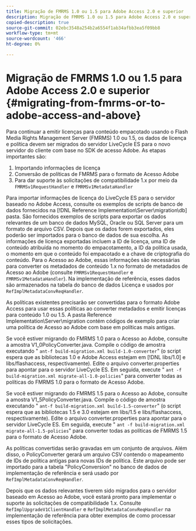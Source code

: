 ```yaml
---
title: Migração de FMRMS 1.0 ou 1.5 para Adobe Access 2.0 e superior
description: Migração de FMRMS 1.0 ou 1.5 para Adobe Access 2.0 e superior
copied-description: true
source-git-commit: 02ebc3548a254b2a6554f1ab34afbb3ea5f09bb8
workflow-type: tm+mt
source-wordcount: '466'
ht-degree: 0%

---
```


# Migração de FMRMS 1.0 ou 1.5 para Adobe Access 2.0 e superior {#migrating-from-fmrms-or-to-adobe-access-and-above}

Para continuar a emitir licenças para conteúdo empacotado usando o Flash Media Rights Management Server (FMRMS) 1.0 ou 1.5, os dados de licença e política devem ser migrados do servidor LiveCycle ES para o novo servidor do cliente com base no SDK de acesso Adobe. As etapas importantes são:

1. Importando informações de licença
1. Conversão de políticas de FMRMS para o formato de Acesso Adobe
1. Para dar suporte às solicitações de compatibilidade 1.x por meio da `FMRMSv1RequestHandler` e `FMRMSv1MetadataHandler`

Para importar informações de licença do LiveCycle ES para o servidor baseado no Adobe Access, consulte os exemplos de scripts de banco de dados fornecidos na [!DNL Reference Implementation\Server\migration\db] pasta. São fornecidos exemplos de scripts para exportar os dados relevantes de um banco de dados MySQL, Oracle ou SQL Server para um formato de arquivo CSV. Depois que os dados forem exportados, eles poderão ser importados para o banco de dados de sua escolha. As informações de licença exportadas incluem a ID de licença, uma ID de conteúdo atribuída no momento do empacotamento, a ID da política usada, o momento em que o conteúdo foi empacotado e a chave de criptografia do conteúdo. Para o Acesso ao Adobe, essas informações são necessárias para converter os metadados de conteúdo 1.x no formato de metadados de Acesso ao Adobe (consulte `FMRMSv1RequestHandler` e `FMRMSv1MetadataHandler`). Na implementação de referência, esses dados são armazenados na tabela do banco de dados Licença e usados por `RefImplMetadataConvReqHandler`.

As políticas existentes precisarão ser convertidas para o formato Adobe Access para usar essas políticas ao converter metadados e emitir licenças para conteúdo 1.0 ou 1.5. A pasta Reference Implementation\Server\migration contém códigos de exemplo para criar uma política de Acesso ao Adobe com base em políticas mais antigas.

Se você estiver migrando do FMRMS 1.0 para o Acesso ao Adobe, consulte a amostra V1_0PolicyConverter.java. Compile o código de amostra executando &quot; `ant-f build-migration.xml build-1.0-converter`&quot; (o script espera que as bibliotecas 1.0 e Adobe Access estejam em [!DNL libs/1.0] e libs/flashaccess, respectivamente). Edite o arquivo converter.properties para apontar para o servidor LiveCycle ES. Em seguida, execute &quot; `ant -f build-migration.xml migrate-all-1.0-policies`&quot; para converter todas as políticas do FMRMS 1.0 para o formato de Acesso Adobe.

Se você estiver migrando do FMRMS 1.5 para o Acesso ao Adobe, consulte a amostra V1_5PolicyConverter.java. Compile o código de amostra executando &quot; `ant-f build-migration.xml build-1.5-converter`&quot; (o script espera que as bibliotecas 1.5 e 3.0 estejam em libs/1.5 e libs/flashaccess, respectivamente). Edite o arquivo converter.properties para apontar para o servidor LiveCycle ES. Em seguida, execute &quot; `ant -f build-migration.xml migrate-all-1.5-policies`&quot; para converter todas as políticas de FMRMS 1.5 para o formato de Acesso Adobe.

As políticas convertidas serão gravadas em um conjunto de arquivos. Além disso, o PolicyConverter gerará um arquivo CSV contendo o mapeamento de IDs de política antigas para novas IDs de política. Este arquivo pode ser importado para a tabela &quot;PolicyConversion&quot; no banco de dados de implementação de referência e será usado por `RefImplMetadataConvReqHandler`.

Depois que os dados relevantes tiverem sido migrados para o servidor baseado em Acesso ao Adobe, você estará pronto para implementar o suporte às solicitações de compatibilidade 1.x. Consulte `RefImplUpgradeV1ClientHandler` e `RefImplMetadataConvReqHandler` na implementação de referência para obter exemplos de como processar esses tipos de solicitações.

